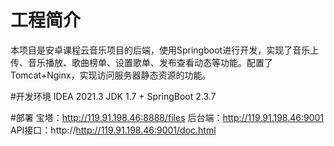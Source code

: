 # 工程简介
本项目是安卓课程云音乐项目的后端，使用Springboot进行开发，实现了音乐上传、音乐播放、歌曲榜单、设置歌单、发布查看动态等功能。配置了Tomcat+Nginx，实现访问服务器静态资源的功能。

#开发环境
IDEA 2021.3 
JDK 1.7 + SpringBoot 2.3.7

#部署
宝塔：http://119.91.198.46:8888/files
后台端：http://119.91.198.46:9001
API接口：http://http://119.91.198.46:9001/doc.html



